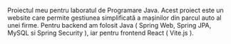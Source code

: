 Proiectul meu pentru laboratul de Programare Java.
Acest proiect este un website care permite gestiunea simplificată a mașinilor din parcul auto al unei firme.
Pentru backend am folosit Java ( Spring Web, Spring JPA, MySQL si Spring Security ), iar pentru frontend React ( Vite.js ).
